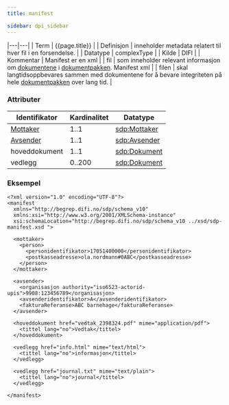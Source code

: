 ```yaml
---
title: manifest  

sidebar: dpi_sidebar
---
```


|---|---|
| Term          | {{page.title}} |
| Definisjon    | inneholder metadata relatert til hver fil i en forsendelse. |
| Datatype      | complexType |
| Kilde         | DIFI |
| Kommentar     | Manifest er en xml |
| fil           | som inneholder relevant informasjon om [dokumentene]({{site.baseurl}}/docs/resources/begrep/sikkerDigitalPost/begrep/Dokument) i [dokumentpakken]({{site.baseurl}}/docs/resources/begrep/sikkerDigitalPost/forretningslag/Dokumentpakke/dokumentpakke_index). Manifest xml |
| filen         | skal langtidsoppbevares sammen med dokumentene for å bevare integriteten på hele [dokumentpakken]({{site.baseurl}}/docs/resources/begrep/sikkerDigitalPost/forretningslag/Dokumentpakke/dokumentpakke_index) over lang tid. |

### Attributer

| Identifikator                     | Kardinalitet | Datatype                              |
| --------------------------------- | ------------ | ------------------------------------- |
| [Mottaker]({{site.baseurl}}/docs/resources/begrep/felles/Mottaker) | 1..1         | [sdp:Mottaker]({{site.baseurl}}/docs/resources/begrep/felles/Mottaker) |
| [Avsender]({{site.baseurl}}/docs/resources/begrep/sikkerDigitalPost/begrep/Avsender) | 1..1         | [sdp:Avsender]({{site.baseurl}}/docs/resources/begrep/sikkerDigitalPost/begrep/Avsender) |
| hoveddokument                     | 1..1         | [sdp:Dokument]({{site.baseurl}}/docs/resources/begrep/sikkerDigitalPost/begrep/Dokument) |
| vedlegg                           | 0..200       | [sdp:Dokument]({{site.baseurl}}/docs/resources/begrep/sikkerDigitalPost/begrep/Dokument) |

### Eksempel

``` 
<?xml version="1.0" encoding="UTF-8"?>
<manifest
  xmlns="http://begrep.difi.no/sdp/schema_v10"
  xmlns:xsi="http://www.w3.org/2001/XMLSchema-instance"
  xsi:schemaLocation="http://begrep.difi.no/sdp/schema_v10 ../xsd/sdp-manifest.xsd ">

  <mottaker>
    <person>
      <personidentifikator>17051400000</personidentifikator>
      <postkasseadresse>ola.nordmann#0ABC</postkasseadresse>
    </person>
  </mottaker>

  <avsender>
    <organisasjon authority="iso6523-actorid-upis">9908:123456789</organisasjon>
    <avsenderidentifikator>A</avsenderidentifikator>
    <fakturaReferanse>ABC barnehage</fakturaReferanse>
  </avsender>

  <hoveddokument href="vedtak_2398324.pdf" mime="application/pdf">
    <tittel lang="no">Vedtak</tittel>
  </hoveddokument>

  <vedlegg href="info.html" mime="text/html">
    <tittel lang="no">informasjon</tittel>
  </vedlegg>

  <vedlegg href="journal.txt" mime="text/plain">
    <tittel lang="no">journal</tittel>
  </vedlegg>

</manifest>

```
